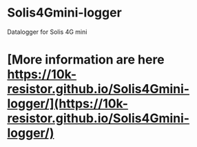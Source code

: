 # Solis4Gmini-logger
Datalogger for Solis 4G mini

# [More information are here https://10k-resistor.github.io/Solis4Gmini-logger/](https://10k-resistor.github.io/Solis4Gmini-logger/)
